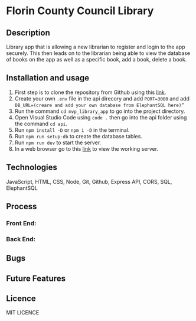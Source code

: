 # Florin County Council Library 

## Description
Library app that is allowing a new librarian to register and login to the app securely. This then leads on to the librarian being able to view the database of books on the app as well as a specific book, add a book, delete a book.   
 
## Installation and usage 
1. First step is to clone the repository from Github using this [link](https://github.com/JackDMoore/mvp_library_app).
2. Create your own `.env` file in the api direcory and add `PORT=3000` and add `DB_URL=(creare and add your own database from ElephantSQL here)”`
3. Run the command `cd mvp_library_app` to go into the project directory.
4. Open Visual Studio Code using `code .` then go into the api folder using the command `cd api`.
5. Run `npm install -D` or `npm i -D` in the terminal.
6. Run `npm run setup-db` to create the database tables.
7. Run `npm run dev` to start the server.
8. In a web browser go to this [link](http://localhost:3000/) to view the working server.

## Technologies
JavaScript, HTML, CSS, Node, Git, Github, Express API, CORS, SQL, ElephantSQL

## Process
### Front End:  

### Back End: 

## Bugs

## Future Features

## Licence
MIT LICENCE  
